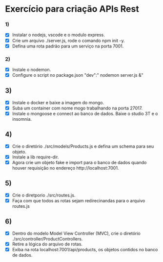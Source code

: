 
# Exercício para criação APIs Rest

### 1)

- [x] Instalar o nodejs, vscode e o modulo express.
- [x] Crie um arquivo ./server.js, rode o comando npm init -y.
- [x] Defina uma rota padrão para um serviço na porta 7001.

### 2)
- [x] Instale o nodemon.
- [x] Configure o script no package.json "dev":" nodemon server.js &"

## 3)
- [x] Instale o docker e baixe a imagem do mongo. 
- [x] Suba um container com nome mogo trabalhando na porta 27017.
- [x] Instale o mongoose e connect ao banco de dados. Baixe o studio 3T e o insomnia.

## 4) 
- [x] Crie o diretório ./src/models/Products.js e defina um schema para seu objeto.
- [x] Instale a lib require-dir.
- [x] Agora crie um objeto fake e import para o banco de dados quando houver requisição no endereço http://localhost:7001.

## 5)
- [x] Crie o diretporio ./src/routes.js.
- [x] Faça com que todos as rotas sejam redirecinandas para o arquivo routes.js
 
 ## 6) 
 - [x] Dentro do modelo Model View Controller (MVC), crie o diretório ./src/controller/ProductControllers.
 - [x] Retire a lógica do arquivo de rotas.
 - [x] Exiba na rota localhost:7001/api/products, os objetos contidos no banco de dados.